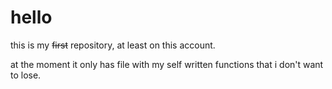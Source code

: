 # hello

this is my ~~first~~ repository, at least on this account.

at the moment it only has file with my self written functions that i don't want to lose.
